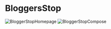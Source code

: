 # BloggersStop
![BloggerStopHomepage](https://github.com/Abhishek-Mahato/BloggersStop/assets/100375964/587b58f1-b3d9-4a83-8446-e071860c4d26)
![BloggerStopCompose](https://github.com/Abhishek-Mahato/BloggersStop/assets/100375964/47e50fc9-1bef-45b8-a93e-16e4ed53e136)
